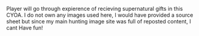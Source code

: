 Player will go through expierence of recieving supernatural gifts in this CYOA.
I do not own any images used here, I would have provided a source sheet but since my main hunting image site was full of reposted content, I cant
Have fun!
